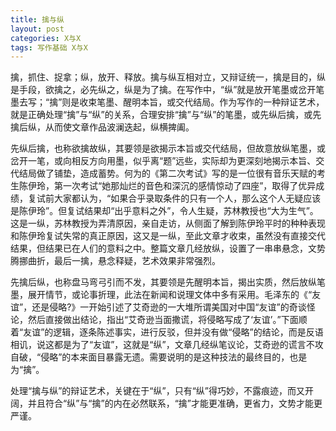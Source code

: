 ```yaml
---
title: 擒与纵
layout: post
categories: X与X
tags: 写作基础 X与X
---
```


擒，抓住、捉拿；纵，放开、释放。擒与纵互相对立，又辩证统一，擒是目的，纵是手段，欲擒之，必先纵之，纵是为了擒。在写作中，“纵”就是放开笔墨或岔开笔墨去写；“擒”则是收束笔墨、醒明本旨，或交代结局。作为写作的一种辩证艺术，就是正确处理“擒”与“纵”的关系，合理安排“擒”与“纵”的笔墨，或先纵后擒，或先擒后纵，从而使文章作品波澜迭起，纵横捭阖。

先纵后擒，也称欲擒故纵，其要领是欲揭示本旨或交代结局，但故意放纵笔墨，或岔开一笔，或向相反方向用墨，似乎离“题”远些，实际却为更深刻地揭示本旨、交代结局做了铺垫，造成蓄势。何为的《第二次考试》写的是一位很有音乐天赋的考生陈伊玲，第一次考试“她那灿烂的音色和深沉的感情惊动了四座”，取得了优异成绩，复试前大家都认为，“如果合乎录取条件的只有一个人，那么这个人无疑应该是陈伊玲”。但复试结果却“出乎意料之外”，令人生疑，苏林教授也“大为生气”。这是一纵，苏林教授为弄清原因，亲自走访，从侧面了解到陈伊玲平时的种种表现和陈伊玲复试失常的真正原因，这又是一纵，至此文章才收束，虽然没有直接交代结果，但结果已在人们的意料之中。整篇文章几经放纵，设置了一串串悬念，文势腾挪曲折，最后一擒，悬念释疑，艺术效果非常强烈。

先擒后纵，也称盘马弯弓引而不发，其要领是先醒明本旨，揭出实质，然后放纵笔墨，展开情节，或论事折理，此法在新闻和说理文体中多有采用。毛泽东的《“友谊”，还是侵略?》一开始引述了艾奇逊的一大堆所谓美国对中国“友谊”的奇谈怪论，然后直接做出结论，指出“艾奇逊当面撒谎，将侵略写成了‘友谊’。”下面顺着“友谊”的逻辑，逐条陈述事实，进行反驳，但并没有做“侵略”的结论，而是反语相讥，说这都是为了“友谊”，这就是“纵”，文章几经纵笔议论，艾奇逊的谎言不攻自破，“侵略”的本来面目暴露无遗。需要说明的是这种技法的最终目的，也是为“擒”。

处理“擒与纵”的辩证艺术，关键在于“纵”，只有“纵”得巧妙，不露痕迹，而又开阔，并且符合“纵”与“擒”的内在必然联系，“擒”才能更准确，更省力，文势才能更严谨。 
